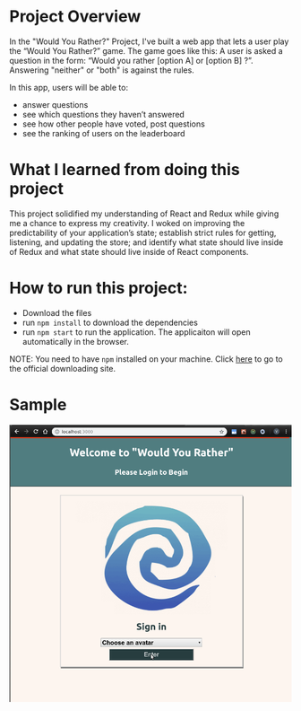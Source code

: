 # Project Overview

In the "Would You Rather?" Project, I've built a web app that lets a user play the “Would You Rather?” game. The game goes like this: A user is asked a question in the form: “Would you rather [option A] or [option B] ?”. Answering "neither" or "both" is against the rules.

In this app, users will be able to:
 - answer questions
 - see which questions they haven’t answered
 - see how other people have voted, post questions
 - see the ranking of users on the leaderboard

# What I learned from doing this project

This project  solidified my understanding of React and Redux while giving me a chance to express my creativity. I woked on improving the predictability of your application’s state; establish strict rules for getting, listening, and updating the store; and identify what state should live inside of Redux and what state should live inside of React components.

# How to run this project:

- Download the files
- run `npm install` to download the dependencies
- run `npm start` to run the application. The applicaiton will open automatically in the browser.

NOTE: You need to have `npm` installed on your machine. Click [here](https://docs.npmjs.com/downloading-and-installing-node-js-and-npm) to go to the official downloading site.

# Sample

![Sample Gif of Project](wouldyourather.gif)
